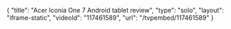 {
    "title": "Acer Iconia One 7 Android tablet review",
    "type": "solo",
    "layout": "iframe-static",
    "videoId": "117461589",
    "url": "\/tvpembed\/117461589"
}